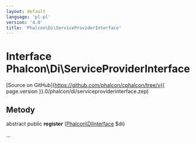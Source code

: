 ```yaml
---
layout: default
language: 'pl-pl'
version: '4.0'
title: 'Phalcon\Di\ServiceProviderInterface'
---
```

# Interface **Phalcon\Di\ServiceProviderInterface**

[Source on GitHub](https://github.com/phalcon/cphalcon/tree/v{{ page.version }}.0/phalcon/di/serviceproviderinterface.zep)

## Metody

abstract public **register** ([Phalcon\DiInterface](Phalcon_DiInterface) $di)

...